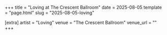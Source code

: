 +++
title = "Loving at The Crescent Ballroom"
date = 2025-08-05
template = "page.html"
slug = "2025-08-05-loving"

[extra]
artist = "Loving"
venue = "The Crescent Ballroom"
venue_url = ""
+++
